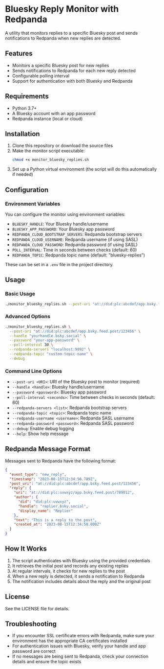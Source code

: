 # Bluesky Reply Monitor with Redpanda

A utility that monitors replies to a specific Bluesky post and sends notifications to Redpanda when new replies are detected.

## Features

- Monitors a specific Bluesky post for new replies
- Sends notifications to Redpanda for each new reply detected
- Configurable polling interval
- Support for authentication with both Bluesky and Redpanda

## Requirements

- Python 3.7+
- A Bluesky account with an app password
- Redpanda instance (local or cloud)

## Installation

1. Clone this repository or download the source files
2. Make the monitor script executable:
   ```bash
   chmod +x monitor_bluesky_replies.sh
   ```
3. Set up a Python virtual environment (the script will do this automatically if needed)

## Configuration

### Environment Variables

You can configure the monitor using environment variables:

- `BLUESKY_HANDLE`: Your Bluesky handle/username
- `BLUESKY_APP_PASSWORD`: Your Bluesky app password
- `REDPANDA_CLOUD_BOOTSTRAP_SERVERS`: Redpanda bootstrap servers
- `REDPANDA_CLOUD_USERNAME`: Redpanda username (if using SASL)
- `REDPANDA_CLOUD_PASSWORD`: Redpanda password (if using SASL)
- `POLL_INTERVAL`: Time in seconds between checks (default: 60)
- `REDPANDA_TOPIC`: Redpanda topic name (default: "bluesky-replies")

These can be set in a `.env` file in the project directory.

## Usage

### Basic Usage

```bash
./monitor_bluesky_replies.sh --post-uri "at://did:plc:abcdef/app.bsky.feed.post/123456"
```

### Advanced Options

```bash
./monitor_bluesky_replies.sh \
  --post-uri "at://did:plc:abcdef/app.bsky.feed.post/123456" \
  --handle "yourhandle.bsky.social" \
  --password "your-app-password" \
  --poll-interval 30 \
  --redpanda-servers "localhost:9092" \
  --redpanda-topic "custom-topic-name" \
  --debug
```

### Command Line Options

- `--post-uri <URI>`: URI of the Bluesky post to monitor (required)
- `--handle <handle>`: Bluesky handle/username
- `--password <password>`: Bluesky app password
- `--poll-interval <seconds>`: Time between checks in seconds (default: 60)
- `--redpanda-servers <list>`: Redpanda bootstrap servers
- `--redpanda-topic <topic>`: Redpanda topic name
- `--redpanda-username <username>`: Redpanda SASL username
- `--redpanda-password <password>`: Redpanda SASL password
- `--debug`: Enable debug logging
- `--help`: Show help message

## Redpanda Message Format

Messages sent to Redpanda have the following format:

```json
{
  "event_type": "new_reply",
  "timestamp": "2023-08-15T12:34:56.789Z",
  "post_uri": "at://did:plc:abcdef/app.bsky.feed.post/123456",
  "reply": {
    "uri": "at://did:plc:uvwxyz/app.bsky.feed.post/789012",
    "author": {
      "did": "did:plc:uvwxyz",
      "handle": "replier.bsky.social",
      "display_name": "Replier"
    },
    "text": "This is a reply to the post",
    "created_at": "2023-08-15T12:34:50.000Z"
  }
}
```

## How It Works

1. The script authenticates with Bluesky using the provided credentials
2. It retrieves the initial post and records any existing replies
3. At regular intervals, it checks for new replies to the post
4. When a new reply is detected, it sends a notification to Redpanda
5. The notification includes details about the reply and the original post

## License

See the LICENSE file for details.

## Troubleshooting

- If you encounter SSL certificate errors with Redpanda, make sure your environment has the appropriate CA certificates installed
- For authentication issues with Bluesky, verify your handle and app password are correct
- If no messages are being sent to Redpanda, check your connection details and ensure the topic exists 
